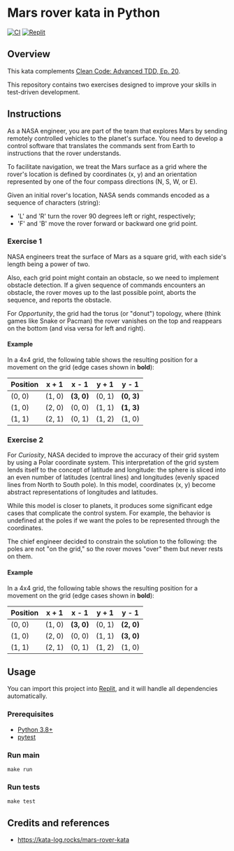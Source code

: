 # Mars rover kata in Python

[![CI](https://github.com/Coding-Cuddles/mars-rover-python-kata/actions/workflows/main.yml/badge.svg)](https://github.com/Coding-Cuddles/mars-rover-python-kata/actions/workflows/main.yml)
[![Replit](https://replit.com/badge?caption=Try%20with%20Replit&variant=small)](https://replit.com/new/github/Coding-Cuddles/mars-rover-python-kata)

## Overview

This kata complements [Clean Code: Advanced TDD, Ep. 20](https://cleancoders.com/episode/clean-code-episode-20).

This repository contains two exercises designed to improve your skills in
test-driven development.

## Instructions

As a NASA engineer, you are part of the team that explores Mars by sending
remotely controlled vehicles to the planet's surface. You need to develop a
control software that translates the commands sent from Earth to instructions
that the rover understands.

To facilitate navigation, we treat the Mars surface as a grid where the rover's
location is defined by coordinates (x, y) and an orientation represented by
one of the four compass directions (N, S, W, or E).

Given an initial rover's location, NASA sends commands encoded as a sequence
of characters (string):

* 'L' and 'R' turn the rover 90 degrees left or right, respectively;
* 'F' and 'B' move the rover forward or backward one grid point.

### Exercise 1

NASA engineers treat the surface of Mars as a square grid, with each side's
length being a power of two.

Also, each grid point might contain an obstacle, so we need to implement
obstacle detection. If a given sequence of commands encounters an obstacle, the
rover moves up to the last possible point, aborts the sequence, and reports the
obstacle.

For *Opportunity*, the grid had the torus (or "donut") topology, where (think
games like Snake or Pacman) the rover vanishes on the top and reappears on the
bottom (and visa versa for left and right).

#### Example

In a 4x4 grid, the following table shows the resulting position for a
movement on the grid (edge cases shown in **bold**):

| Position | x + 1  | x - 1      | y + 1  | y - 1      |
|----------|--------|------------|--------|------------|
| (0, 0)   | (1, 0) | **(3, 0)** | (0, 1) | **(0, 3)** |
| (1, 0)   | (2, 0) | (0, 0)     | (1, 1) | **(1, 3)** |
| (1, 1)   | (2, 1) | (0, 1)     | (1, 2) | (1, 0)     |

### Exercise 2

For *Curiosity*, NASA decided to improve the accuracy of their grid system by
using a Polar coordinate system. This interpretation of the grid system lends
itself to the concept of latitude and longitude: the sphere is sliced into an
even number of latitudes (central lines) and longitudes (evenly spaced lines
from North to South pole). In this model, coordinates (x, y) become abstract
representations of longitudes and latitudes.

While this model is closer to planets, it produces some significant edge cases
that complicate the control system. For example, the behavior is undefined at
the poles if we want the poles to be represented through the coordinates.

The chief engineer decided to constrain the solution to the following: the
poles are not "on the grid," so the rover moves "over" them but never rests
on them.

#### Example

In a 4x4 grid, the following table shows the resulting position for a
movement on the grid (edge cases shown in **bold**):

| Position | x + 1  | x - 1      | y + 1  | y - 1      |
|----------|--------|------------|--------|------------|
| (0, 0)   | (1, 0) | **(3, 0)** | (0, 1) | **(2, 0)** |
| (1, 0)   | (2, 0) | (0, 0)     | (1, 1) | **(3, 0)** |
| (1, 1)   | (2, 1) | (0, 1)     | (1, 2) | (1, 0)     |

## Usage

You can import this project into [Replit](https://replit.com), and it will
handle all dependencies automatically.

### Prerequisites

* [Python 3.8+](https://www.python.org/)
* [pytest](https://pytest.org)

### Run main

```console
make run
```

### Run tests

```console
make test
```

## Credits and references

* <https://kata-log.rocks/mars-rover-kata>
